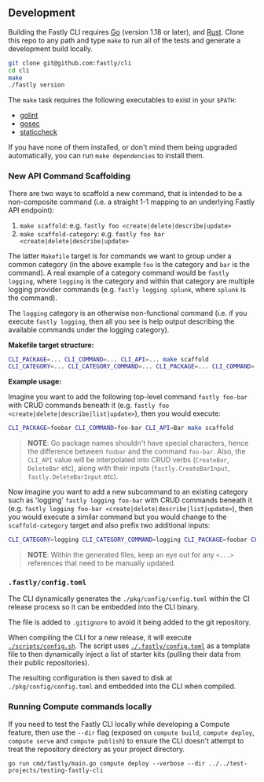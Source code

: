 ## Development

Building the Fastly CLI requires [Go](https://golang.org) (version
1.18 or later), and [Rust](https://www.rust-lang.org/). Clone this
repo to any path and type `make` to run all of the tests and generate
a development build locally.

```sh
git clone git@github.com:fastly/cli
cd cli
make
./fastly version
```

The `make` task requires the following executables to exist in your `$PATH`:

- [golint](https://github.com/golang/lint)
- [gosec](https://github.com/securego/gosec)
- [staticcheck](https://staticcheck.io/)

If you have none of them installed, or don't mind them being upgraded automatically, you can run `make dependencies` to install them.

### New API Command Scaffolding

There are two ways to scaffold a new command, that is intended to be a non-composite command (i.e. a straight 1-1 mapping to an underlying Fastly API endpoint):

1. `make scaffold`: e.g. `fastly foo <create|delete|describe|update>`
2. `make scaffold-category`: e.g. `fastly foo bar <create|delete|describe|update>`

The latter `Makefile` target is for commands we want to group under a common category (in the above example `foo` is the category and `bar` is the command). A real example of a category command would be `fastly logging`, where `logging` is the category and within that category are multiple logging provider commands (e.g. `fastly logging splunk`, where `splunk` is the command).

The `logging` category is an otherwise non-functional command (i.e. if you execute `fastly logging`, then all you see is help output describing the available commands under the logging category).

**Makefile target structure:**

```bash
CLI_PACKAGE=... CLI_COMMAND=... CLI_API=... make scaffold
CLI_CATEGORY=... CLI_CATEGORY_COMMAND=... CLI_PACKAGE=... CLI_COMMAND=... CLI_API=... make scaffold-category
```

**Example usage:**

Imagine you want to add the following top-level command `fastly foo-bar` with CRUD commands beneath it (e.g. `fastly foo <create|delete|describe|list|update>`), then you would execute:

```bash
CLI_PACKAGE=foobar CLI_COMMAND=foo-bar CLI_API=Bar make scaffold
```

> **NOTE**: Go package names shouldn't have special characters, hence the difference between `foobar` and the command `foo-bar`. Also, the `CLI_API` value will be interpolated into CRUD verbs (`CreateBar`, `DeleteBar` etc), along with their inputs (`fastly.CreateBarInput`, `fastly.DeleteBarInput` etc).

Now imagine you want to add a new subcommand to an existing category such as 'logging' `fastly logging foo-bar` with CRUD commands beneath it (e.g. `fastly logging foo-bar <create|delete|describe|list|update>`), then you would execute a similar command but you would change to the `scaffold-category` target and also prefix two additional inputs:

```bash
CLI_CATEGORY=logging CLI_CATEGORY_COMMAND=logging CLI_PACKAGE=foobar CLI_COMMAND=foo-bar CLI_API=Bar make scaffold-category
```

> **NOTE**: Within the generated files, keep an eye out for any `<...>` references that need to be manually updated.

### `.fastly/config.toml`

The CLI dynamically generates the `./pkg/config/config.toml` within the CI release process so it can be embedded into the CLI binary. 

The file is added to `.gitignore` to avoid it being added to the git repository.

When compiling the CLI for a new release, it will execute [`./scripts/config.sh`](./scripts/config.sh). The script uses [`./.fastly/config.toml`](./.fastly/config.toml) as a template file to then dynamically inject a list of starter kits (pulling their data from their public repositories).

The resulting configuration is then saved to disk at `./pkg/config/config.toml` and embedded into the CLI when compiled.

### Running Compute commands locally

If you need to test the Fastly CLI locally while developing a Compute feature, then use the `--dir` flag (exposed on `compute build`, `compute deploy`, `compute serve` and `compute publish`) to ensure the CLI doesn't attempt to treat the repository directory as your project directory.

```shell
go run cmd/fastly/main.go compute deploy --verbose --dir ../../test-projects/testing-fastly-cli
```
